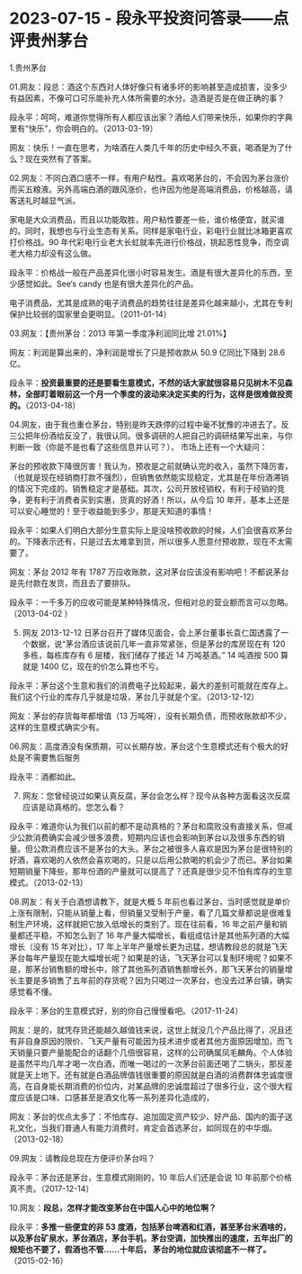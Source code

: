 # 2023-07-15 - 段永平投资问答录——点评贵州茅台

1.贵州茅台

01.网友：段总：酒这个东西对人体好像只有诸多坏的影响甚至造成损害，没多少有益因素，不像可口可乐能补充人体所需要的水分。造酒是否是在做正确的事？

段永平：呵呵，难道你觉得所有人都应该出家？酒给人们带来快乐，如果你的字典里有“快乐”，你会明白的。（2013-03-19）

网友：快乐！一直在思考，为啥酒在人类几千年的历史中经久不衰，喝酒是为了什么？现在突然有了答案。

02.网友：不同白酒口感不一样，有用户粘性。喜欢喝茅台的，不会因为茅台涨价而买五粮液。另外高端白酒的跟风涨价，也许因为他是高端消费品，价格越高，请客送礼时越显气派。

家电是大众消费品，而且以功能取胜，用户粘性要差一些，谁价格便宜，就买谁的。同时，我想也与行业生态有关系。同样是家电行业，彩电行业就比冰箱更喜欢打价格战。90 年代彩电行业老大长虹就率先进行价格战，挑起恶性竞争，而空调老大格力却没有这么做。

段永平：价格战一般在产品差异化很小时容易发生。酒是有很大差异化的东西，至少感觉如此。See‘s candy 也是有很大差异化的产品。

电子消费品，尤其是成熟的电子消费品的趋势往往是差异化越来越小，尤其在专利保护比较弱的国家里会更明显。（2011-01-14）

03.网友：【贵州茅台：2013 年第一季度净利润同比增 21.01%】

网友：利润是算出来的，净利润是增长了只是预收款从 50.9 亿同比下降到 28.6亿。

段永平：**投资最重要的还是要看生意模式，不然的话大家就很容易只见树木不见森林，全部盯着眼前这一个月一个季度的波动来决定买卖的行为，这样是很难做投资的。**（2013-04-18）

04.网友，由于我也重仓茅台，特别是昨天跌停的过程中毫不犹豫的冲进去了。反三公把年份酒给反没了，我很认同。很多调研的人把自己的调研结果写出来，与你判断一致（你是不是也看了这些信息并认可？）， 市场上还有一个大疑问：

茅台的预收款下降很厉害！我认为，预收是之前就确认完的收入，虽然下降厉害，（也就是现在经销商打款不强烈），但销售依然能实现稳定，尤其是在年份酒滞销的情况下完成的。销售稳定才是基础。其次，公司开放经销权，有利于经销的竞争，更有利于消费者买到实惠，货真的好酒！所以，从今后 10 年开，基本上还是可以安心睡觉的！至于收益能到多少，那是天知道的事情！

段永平：如果人们明白大部分生意实际上是没啥预收款的时候，人们会很喜欢茅台的。下降表示还有，只是过去太难拿到货，所以很多人愿意付预收款，现在不太需要了。

网友：茅台 2012 年有 1787 万应收账款，这对茅台应该没有影响吧！不都说茅台是先付款在发货，而且去了要排队。

段永平：一千多万的应收可能是某种特殊情况，但相对总的营业额而言可以忽略。（2013-04-02 ）

05. 网友 2013-12-12 日茅台召开了媒体见面会，会上茅台董事长袁仁国透露了一个数据，说“茅台酒应该说前几年一直非常紧张，但是茅台的库房现在有 120多栋，每栋库存有 6 层楼，我们储存了接近 14 万吨基酒。” 14 吨酒按 500 算就是 1400 亿，现在的价怎么算也不亏。

段永平：茅台这个生意和我们的消费电子比较起来，最大的差别可能就在库存上。我们这个行业的库存几乎就是垃圾，茅台几乎就是个宝。（2013-12-12）

网友：茅台的存货每年都增值（13 万吨呀），没有长期负债，而预收账款却不少，这样的生意模式确实少有。

06.网友：高度酒没有保质期，可以长期存放，茅台这个生意模式还有个极大的好处是不需要售后服务

段永平：酒都如此。

07. 网友：您曾经说过如果认真反腐，茅台会怎么样？现今从各种方面看这次反腐应该是动真格的。您怎么看？

段永平：难道你认为我们以前的都不是动真格的？茅台和腐败没有直接关系，但减少公款消费确实会减少很多浪费，短期内应该也会影响到茅台以及很多东西的销量。但公款消费应该不是茅台的大头。茅台之被很多人喜欢是因为茅台是很特别的好酒，喜欢喝的人依然会喜欢喝的，只是以后用公款喝的机会少了而已。茅台如果短期销量下降些，那年份酒的产量就可以提高了？还真是很少见不怕有库存的生意模式。（2013-02-13）

08.网友：有关于白酒想请教下，就是大概 5 年前也看过茅台，当时感觉就是单价上涨有限制，只能从销量上看，但销量又受制于产量，看了几篇文章都说是很难复制生产环境，这样就把它放入低增长的类别了。现在往前看，16 年之前产量和销量都还平稳，不知怎么到了 16 年产量大幅增长，看组成估计是其他系列酒的大幅增长（没有 15 年对比），17 年上半年产量增长更为迅猛，想请教段总的就是飞天茅台每年产量现在能大幅增长呢？如果是的话，飞天茅台可以复制环境呢？如果不是，那茅台销售额的增长中，除了其他系列酒销售额增长外，那飞天茅台的销量增长主要是多销售了五年前的存货呢？因为只喝过一次茅台，也没去过茅台镇，确实感觉看不懂。

段永平：茅台的生意模式好，别的你自己慢慢看吧。（2017-11-24）

网友：是的，就凭存货还能越久越值钱来说，这世上就没几个产品比得了，况且还有非自身原因的限价、飞天产量有可能因为技术进步或者其他方面原因增加，而飞天销量只要产量能配合的话翻个几倍很容易，这样的公司确属凤毛麟角。个人体验是虽然平均几年才喝一次白酒，而唯一喝过的一次茅台前面还喝了二锅头，那反差就是天上地下。还有就是白酒品牌值钱很重要的原因就是白酒的消费群体忠诚度很高，在自身能长期消费的价位内，对某品牌的忠诚度超过了很多行业，这个很大程度应该是口味、口感甚至是酒文化等一系列差异化造成的，

网友：茅台的优点太多了：不怕库存、追加固定资产较少、好产品、国内的面子送礼文化，当我们普通人有能力消费时，肯定会首选茅台，如同现在的中华烟。（2013-02-18）

09.网友：请教段总现在方便评价茅台吗？

段永平：茅台还是茅台，生意模式刚刚的，10 年后人们还是会说 10 年前那个价格真不贵。（2017-12-14）

10.网友：**段总，怎样才能改变茅台在中国人心中的地位啊？**

段永平：**多推一些便宜的非 53 度酒，包括茅台啤酒和红酒，甚至茅台米酒啥的，以及茅台矿泉水，茅台酒店，茅台手机，茅台空调，加快推出的速度，五年出厂的规矩也不要了，假酒也不管……十年后， 茅台的地位就应该彻底不一样了。**（2015-02-16）